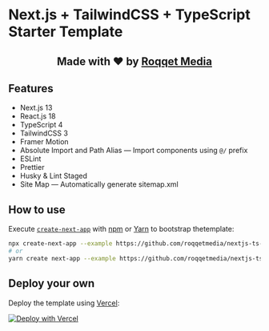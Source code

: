# Next.js + TailwindCSS + TypeScript Starter Template

<div align="center">
  <h2>Made with ❤ by <a href="https://github.com/roqqetmedia">Roqqet Media</a></h2>
</div>

## Features

- Next.js 13
- React.js 18
- TypeScript 4
- TailwindCSS 3
- Framer Motion
- Absolute Import and Path Alias — Import components using `@/` prefix
- ESLint
- Prettier
- Husky & Lint Staged
- Site Map — Automatically generate sitemap.xml

## How to use

Execute [`create-next-app`](https://github.com/vercel/next.js/tree/canary/packages/create-next-app) with [npm](https://docs.npmjs.com/cli/init) or [Yarn](https://yarnpkg.com/lang/en/docs/cli/create/) to bootstrap thetemplate:

```bash
npx create-next-app --example https://github.com/roqqetmedia/nextjs-ts-tailwind-starter nextjs-ts-tailwind-starter
# or
yarn create next-app --example https://github.com/roqqetmedia/nextjs-ts-tailwind-starter nextjs-ts-tailwind-starter
```

## Deploy your own

Deploy the template using [Vercel](https://vercel.com?utm_source=github&utm_medium=readme&utm_campaign=next-template):

[![Deploy with Vercel](https://vercel.com/button)](https://vercel.com/new/git/external?repository-url=https://github.com/roqqetmedia/nextjs-ts-tailwind-starter)
